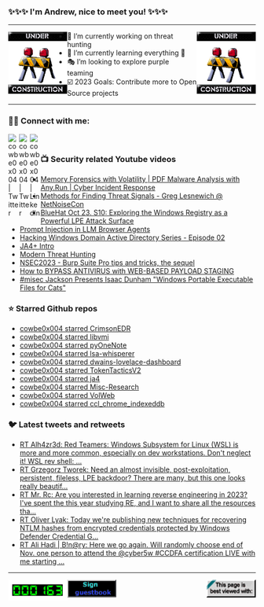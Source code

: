 ### ✨✨✨ I'm Andrew, nice to meet you! ✨✨✨

---
<img align="left" width="120px" src="https://raw.githubusercontent.com/cowbe0x004/cowbe0x004/master/images/image004.gif" />
<img align="right" width="120px" src="https://raw.githubusercontent.com/cowbe0x004/cowbe0x004/master/images/image004.gif" />

- 📖 I’m currently working on threat hunting
- 📘 I’m currently learning everything 🤣
- 🎭 I’m looking to explore purple teaming
- ☑️ 2023 Goals: Contribute more to Open Source projects

---

### 🤝🏽 Connect with me:
[<img align="left" alt="cowbe0x004 | Twitter" width="22px" src="https://cdn.simpleicons.org/mastodon" />][mastodon]
[<img align="left" alt="cowbe0x004 | Twitter" width="22px" src="https://cdn.simpleicons.org/twitter" />][twitter]
[<img align="left" alt="cowbe0x004 | LinkedIn" width="22px" src="https://cdn.simpleicons.org/linkedin" />][linkedin]

<!--
[<img align="left" alt="cowbe0x004.com" width="22px" src="https://raw.githubusercontent.com/iconic/open-iconic/master/svg/globe.svg" />][website]
[<img align="left" alt="cowbe0x004 | YouTube" width="22px" src="https://cdn.jsdelivr.net/npm/simple-icons@v3/icons/youtube.svg" />][youtube]
[<img align="left" alt="cowbe0x004 | Instagram" width="22px" src="https://cdn.jsdelivr.net/npm/simple-icons@v3/icons/instagram.svg" />][instagram]
-->

<br />

### 📺 Security related Youtube videos
<!-- YOUTUBE:START -->
- [Memory Forensics with Volatility | PDF Malware Analysis with Any.Run | Cyber Incident Response](https://www.youtube.com/watch?v=vIrDy-eA91I)
- [Methods for Finding Threat Signals - Greg Lesnewich @ NetNoiseCon](https://www.youtube.com/watch?v=mJJFzQq5B1k)
- [BlueHat Oct 23. S10: Exploring the Windows Registry as a Powerful LPE Attack Surface](https://www.youtube.com/watch?v=8mJLe8sZki8)
- [Prompt Injection in LLM Browser Agents](https://www.youtube.com/watch?v=TxyjjsXT-vw)
- [Hacking Windows Domain Active Directory Series - Episode 02](https://www.youtube.com/watch?v=61lriESHdPw)
- [JA4+ Intro](https://www.youtube.com/watch?v=b1c7xxe6ouM)
- [Modern Threat Hunting](https://www.youtube.com/watch?v=h4taXieI9Xo)
- [NSEC2023 - Burp Suite Pro tips and tricks, the sequel](https://www.youtube.com/watch?v=N7BN--CMOMI)
- [How to BYPASS ANTIVIRUS with WEB-BASED PAYLOAD STAGING](https://www.youtube.com/watch?v=82FwbS4jEns)
- [#misec Jackson Presents Isaac Dunham &quot;Windows Portable Executable Files for Cats&quot;](https://www.youtube.com/watch?v=L9dX8nhX0_w)
<!-- YOUTUBE:END -->

### ⭐ Starred Github repos
<!-- GITHUB_STAR:START -->
- [cowbe0x004 starred CrimsonEDR](https://github.com/Helixo32/CrimsonEDR)
- [cowbe0x004 starred libvmi](https://github.com/libvmi/libvmi)
- [cowbe0x004 starred pyOneNote](https://github.com/DissectMalware/pyOneNote)
- [cowbe0x004 starred lsa-whisperer](https://github.com/EvanMcBroom/lsa-whisperer)
- [cowbe0x004 starred dwains-lovelace-dashboard](https://github.com/dwainscheeren/dwains-lovelace-dashboard)
- [cowbe0x004 starred TokenTacticsV2](https://github.com/f-bader/TokenTacticsV2)
- [cowbe0x004 starred ja4](https://github.com/FoxIO-LLC/ja4)
- [cowbe0x004 starred Misc-Research](https://github.com/nasbench/Misc-Research)
- [cowbe0x004 starred VolWeb](https://github.com/k1nd0ne/VolWeb)
- [cowbe0x004 starred ccl_chrome_indexeddb](https://github.com/cclgroupltd/ccl_chrome_indexeddb)
<!-- GITHUB_STAR:END -->

### 🐦 Latest tweets and retweets
<!-- TWEETS:START -->
- [RT Alh4zr3d: Red Teamers: Windows Subsystem for Linux &lpar;WSL&rpar; is more and more common, especially on dev workstations. Don&#39;t neglect it! WSL rev shell: ...](https://twitter.com/cowbe0x004/status/1633906799496577058)
- [RT Grzegorz Tworek: Need an almost invisible, post-exploitation, persistent, fileless, LPE backdoor? There are many, but this one looks really beautif...](https://twitter.com/cowbe0x004/status/1635059979584704512)
- [RT Mr. Rc: Are you interested in learning reverse engineering in 2023? I&#39;ve spent the this year studying RE, and I want to share all the resources tha...](https://twitter.com/cowbe0x004/status/1608957126986338304)
- [RT Oliver Lyak: Today we&#39;re publishing new techniques for recovering NTLM hashes from encrypted credentials protected by Windows Defender Credential G...](https://twitter.com/cowbe0x004/status/1609759486306144256)
- [RT Ali Hadi | B!n@ry: Here we go again. Will randomly choose end of Nov. one person to attend the @cyber5w #CCDFA certification LIVE with me starting ...](https://twitter.com/cowbe0x004/status/1597812987791908866)
<!-- TWEETS:END -->

---

[<img align="left" width="120px" src="https://raw.githubusercontent.com/cowbe0x004/cowbe0x004/master/images/visitors.gif" />][visitor]
[<img align="left" alt="Sign My Guestbook" width="100px" src="https://raw.githubusercontent.com/cowbe0x004/cowbe0x004/master/images/sign_guest_book.gif" />][guestbook]
[<img align="right" width="100px" src="https://raw.githubusercontent.com/cowbe0x004/cowbe0x004/master/images/netscape.gif" />][netscape]


[website]: https://cowbe0x004.com
[mastodon]: https://infosec.exchange/@cowbe
[twitter]: https://twitter.com/cowbe0x004
[youtube]: https://youtube.com/
[instagram]: https://instagram.com/
[linkedin]: https://www.linkedin.com/in/anhuang/
[guestbook]: https://github.com/cowbe0x004/cowbe0x004/issues
[netscape]: https://github.com/cowbe0x004/cowbe0x004
[visitor]: https://github.com/cowbe0x004/cowbe0x004

